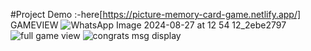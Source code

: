#Project Demo :-here[https://picture-memory-card-game.netlify.app/] 
GAMEVIEW 
![WhatsApp Image 2024-08-27 at 12 54 12_2ebe2797](https://github.com/user-attachments/assets/b8da1201-e2b4-4afe-b655-a5484d8fd22b)
![full game view](https://github.com/user-attachments/assets/d16a62bd-a37f-4795-b4b4-8b4bd78bdf5e)
![congrats msg display](https://github.com/user-attachments/assets/15a3f90e-1dfb-4716-aa68-44ea9b4feb46)
